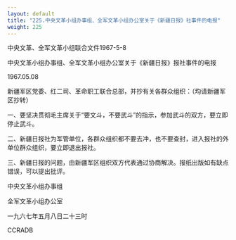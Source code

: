 ```yaml
---
layout: default
title: "225.中央文革小组办事组、全军文革小组办公室关于《新疆日报》社事件的电报"
weight: 225
---
```


中央文革、全军文革小组联合文件1967-5-8

中央文革小组办事组、全军文革小组办公室关于《新疆日报》报社事件的电报

1967.05.08

新疆军区党委、红二司、革命职工联合总部，并抄有关各群众组织：（均请新疆军区抄转）

一、要坚决贯彻毛主席关于“要文斗，不要武斗”的指示，参加武斗的双方，要立即停止武斗。

二、新疆日报社为军管单位，各群众组织都不要去冲，也不要查封，进入报社的外单位群众组织，要立即退出报社。

三、新疆日报的问题，由新疆军区组织双方代表通过协商解决。报纸出版如有缺点错误，可以提出批评。

中央文革小组办事组

全军文革小组办公室

一九六七年五月八日二十三时

CCRADB

